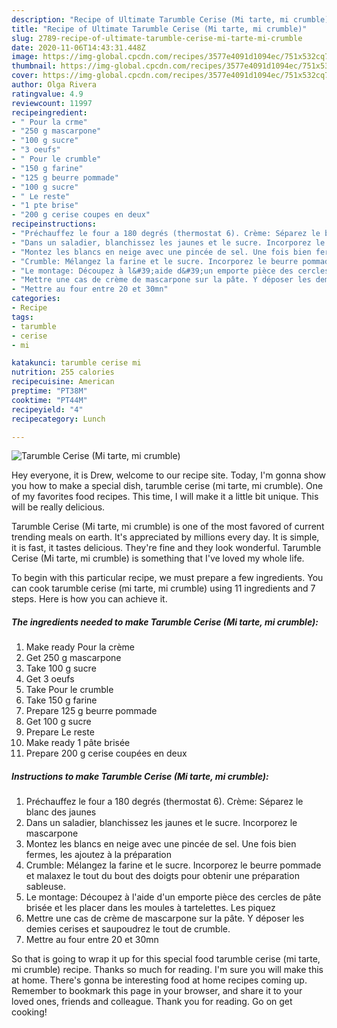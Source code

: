 ```yaml
---
description: "Recipe of Ultimate Tarumble Cerise (Mi tarte, mi crumble)"
title: "Recipe of Ultimate Tarumble Cerise (Mi tarte, mi crumble)"
slug: 2789-recipe-of-ultimate-tarumble-cerise-mi-tarte-mi-crumble
date: 2020-11-06T14:43:31.448Z
image: https://img-global.cpcdn.com/recipes/3577e4091d1094ec/751x532cq70/tarumble-cerise-mi-tarte-mi-crumble-photo-principale-de-la-recette.jpg
thumbnail: https://img-global.cpcdn.com/recipes/3577e4091d1094ec/751x532cq70/tarumble-cerise-mi-tarte-mi-crumble-photo-principale-de-la-recette.jpg
cover: https://img-global.cpcdn.com/recipes/3577e4091d1094ec/751x532cq70/tarumble-cerise-mi-tarte-mi-crumble-photo-principale-de-la-recette.jpg
author: Olga Rivera
ratingvalue: 4.9
reviewcount: 11997
recipeingredient:
- " Pour la crme"
- "250 g mascarpone"
- "100 g sucre"
- "3 oeufs"
- " Pour le crumble"
- "150 g farine"
- "125 g beurre pommade"
- "100 g sucre"
- " Le reste"
- "1 pte brise"
- "200 g cerise coupes en deux"
recipeinstructions:
- "Préchauffez le four a 180 degrés (thermostat 6). Crème: Séparez le blanc des jaunes"
- "Dans un saladier, blanchissez les jaunes et le sucre. Incorporez le mascarpone"
- "Montez les blancs en neige avec une pincée de sel. Une fois bien fermes, les ajoutez à la préparation"
- "Crumble: Mélangez la farine et le sucre. Incorporez le beurre pommade et malaxez le tout du bout des doigts pour obtenir une préparation sableuse."
- "Le montage: Découpez à l&#39;aide d&#39;un emporte pièce des cercles de pâte brisée et les placer dans les moules à tartelettes. Les piquez"
- "Mettre une cas de crème de mascarpone sur la pâte. Y déposer les demies cerises et saupoudrez le tout de crumble."
- "Mettre au four entre 20 et 30mn"
categories:
- Recipe
tags:
- tarumble
- cerise
- mi

katakunci: tarumble cerise mi 
nutrition: 255 calories
recipecuisine: American
preptime: "PT38M"
cooktime: "PT44M"
recipeyield: "4"
recipecategory: Lunch

---
```



![Tarumble Cerise (Mi tarte, mi crumble)](https://img-global.cpcdn.com/recipes/3577e4091d1094ec/751x532cq70/tarumble-cerise-mi-tarte-mi-crumble-photo-principale-de-la-recette.jpg)

Hey everyone, it is Drew, welcome to our recipe site. Today, I'm gonna show you how to make a special dish, tarumble cerise (mi tarte, mi crumble). One of my favorites food recipes. This time, I will make it a little bit unique. This will be really delicious.



Tarumble Cerise (Mi tarte, mi crumble) is one of the most favored of current trending meals on earth. It's appreciated by millions every day. It is simple, it is fast, it tastes delicious. They're fine and they look wonderful. Tarumble Cerise (Mi tarte, mi crumble) is something that I've loved my whole life.


To begin with this particular recipe, we must prepare a few ingredients. You can cook tarumble cerise (mi tarte, mi crumble) using 11 ingredients and 7 steps. Here is how you can achieve it.

<!--inarticleads1-->

##### The ingredients needed to make Tarumble Cerise (Mi tarte, mi crumble):

1. Make ready  Pour la crème
1. Get 250 g mascarpone
1. Take 100 g sucre
1. Get 3 oeufs
1. Take  Pour le crumble
1. Take 150 g farine
1. Prepare 125 g beurre pommade
1. Get 100 g sucre
1. Prepare  Le reste
1. Make ready 1 pâte brisée
1. Prepare 200 g cerise coupées en deux




<!--inarticleads2-->

##### Instructions to make Tarumble Cerise (Mi tarte, mi crumble):

1. Préchauffez le four a 180 degrés (thermostat 6). Crème: Séparez le blanc des jaunes
1. Dans un saladier, blanchissez les jaunes et le sucre. Incorporez le mascarpone
1. Montez les blancs en neige avec une pincée de sel. Une fois bien fermes, les ajoutez à la préparation
1. Crumble: Mélangez la farine et le sucre. Incorporez le beurre pommade et malaxez le tout du bout des doigts pour obtenir une préparation sableuse.
1. Le montage: Découpez à l&#39;aide d&#39;un emporte pièce des cercles de pâte brisée et les placer dans les moules à tartelettes. Les piquez
1. Mettre une cas de crème de mascarpone sur la pâte. Y déposer les demies cerises et saupoudrez le tout de crumble.
1. Mettre au four entre 20 et 30mn




So that is going to wrap it up for this special food tarumble cerise (mi tarte, mi crumble) recipe. Thanks so much for reading. I'm sure you will make this at home. There's gonna be interesting food at home recipes coming up. Remember to bookmark this page in your browser, and share it to your loved ones, friends and colleague. Thank you for reading. Go on get cooking!
